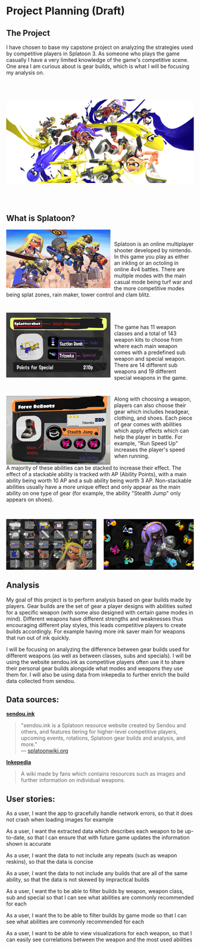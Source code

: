 # Project Planning (Draft)

## The Project
I have chosen to base my capstone project on analyzing the strategies used by competitive players in Splatoon 3.
 As someone who plays the game casually I have a very limited knowledge of the game's competitive scene. One area I am curious about is gear builds, which is what I will be focusing my analysis on.


<img src="S3_art_3D_teams_yellow_vs_blue.png" alt="My Screenshot" style="margin-top: 50px; margin-bottom: 50px;">



## What is Splatoon?

<div style="overflow: auto; margin-bottom: 0px;">
  <img src="S3_first_twitter_preview_-_spawners.jpg" alt="Left image" width="280" style="float: left; margin-right: 10px;">
  <div style="margin-top: 30px;">
    Splatoon is an online multiplayer shooter developed by nintendo. In this game you play as either an inkling or an octoling in online 4v4 battles. There are multiple modes with the main casual mode being turf war and the more competitive modes being splat zones, rain maker, tower control and clam blitz.
  </div>
</div>


<div style="overflow: auto; margin-top: 40px; margin-bottom: 0px;">
  <img src="2.png" alt="Left image" width="280" style="float: left; margin-right: 10px;">
  <div style="margin-top: 30px;">
    The game has 11 weapon classes and a total of 143 weapon kits to choose from where each main weapon comes with a predefined sub weapon and special weapon. There are 14 different sub weapons and 19 different special weapons in the game.
  </div>
</div>


<div style="overflow: auto; margin-top: 40px; margin-bottom: 30px;">
  <img src="1.png" alt="Left image" width="280" style="float: left; margin-right: 10px;">
  <div>
    <p style="margin-top: 0; margin-bottom: 15px;">
      Along with choosing a weapon, players can also choose their gear which includes headgear, clothing, and shoes. Each piece of gear comes with abilities which apply effects which can help the player in battle. For example, "Run Speed Up" increases the player's speed when running.
    </p>
    <p>
      A majority of these abilities can be stacked to increase their effect. The effect of a stackable ability is tracked with AP (Ability Points), with a main ability being worth 10 AP and a sub ability being worth 3 AP. Non-stackable abilities usually have a more unique effect and only appear as the main ability on one type of gear (for example, the ability "Stealth Jump" only appears on shoes).
    </p>
  </div>
</div>

<div style="max-width: 100%; margin: 0 auto; display: flex; justify-content: space-between; gap: 10px; flex-wrap: nowrap;">
  <img src="S3_Splatfest_World_Premiere_Weapon_promo.jpg" alt="Left image" style="width: 48%; height: auto;">
  <img src="S3_Gear_Abilities_promo.jpg" alt="Right image" style="width: 48%; height: auto;">
</div>


## Analysis

My goal of this project is to perform analysis based on gear builds made by players. Gear builds are the set of gear a player designs with abilities suited for a specific weapon (with some also designed with certain game modes in mind). Different weapons have different strengths and weaknesses thus encouraging different play styles, this leads competitive players to create builds accordingly. For example having more ink saver main for weapons that run out of ink quickly. 

I will be focusing on analyzing the difference between gear builds used for different weapons (as well as between classes, subs and specials). I will be using the website sendou.ink as competitive players often use it to share their personal gear builds alongside what modes and weapons they use them for. I will also be using data from inkepedia to further enrich the build data collected from sendou. 



## Data sources:

[**sendou.ink**](https://sendou.ink)  
> "sendou.ink is a Splatoon resource website created by Sendou and others, and features tiering for higher-level competitive players, upcoming events, rotations, Splatoon gear builds and analysis, and more."  
> — [splatoonwiki.org](https://splatoonwiki.org/wiki/Competitive:Sendou#:~:text=ink,builds%20and%20analysis%2C%20and%20more.)

[**Inkepedia**](https://splatoonwiki.org/wiki/Main_Page)  
> A wiki made by fans which contains resources such as images and further information on individual weapons.




## User stories:
As a user,
I want the app to gracefully handle network errors,
so that it does not crash when loading images for example

As a user,
I want the extracted data which describes each weapon to be up-to-date,
so that I can ensure that with future game updates the information shown is accurate

As a user,
I want the data to not include any repeats (such as weapon reskins),
so that the data is concise

As a user,
I want the data to not include any builds that are all of the same ability,
so that the data is not skewed by impractical builds

As a user,
I want the to be able to filter builds by weapon, weapon class, sub and special
so that I can see what abilities are commonly recommended for each

As a user,
I want the to be able to filter builds by game mode
so that I can see what abilities are commonly recommended for each

As a user,
I want to be able to view visualizations for each weapon,
so that I can easily see correlations between the weapon and the most used abilities



